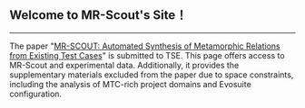 <!-- ---
title: MR-SCOUT: Automated Synthesis of Metamorphic Relations from Existing Test Cases
--- -->

## Welcome to MR-Scout's Site！
----
The paper "[MR-SCOUT: Automated Synthesis of Metamorphic Relations from Existing Test Cases](https://github.com/MR-Scout/MR-Scout.github.io/blob/main/)" is submitted to TSE. This page offers access to MR-Scout and experimental data. Additionally, it provides the supplementary materials excluded from the paper due to space constraints, including the analysis of MTC-rich project domains and Evosuite configuration.

